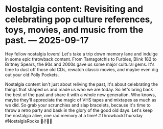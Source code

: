 # Nostalgia content: Revisiting and celebrating pop culture references, toys, movies, and music from the past. — 2025-09-17

Hey fellow nostalgia lovers! Let's take a trip down memory lane and indulge in some epic throwback content. From Tamagotchis to Furbies, Blink 182 to Britney Spears, the 90s and 2000s gave us some major cultural gems. It's time to dust off those old CDs, rewatch classic movies, and maybe even dig out your old Polly Pockets. 

Nostalgia content isn't just about reliving the past, it's about celebrating the things that shaped us and made us who we are today. So let's bring back the best of the past and share it with a whole new generation. Who knows, maybe they'll appreciate the magic of VHS tapes and mixtapes as much as we did. So grab your scrunchies and slap bracelets, because it's time to throw a retro party and bask in the glory of the good old days. Let's keep the nostalgia alive, one rad memory at a time! #ThrowbackThursday #NostalgiaRocks 🌟✌️📼🎶